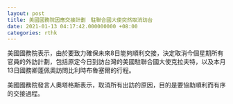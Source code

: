 ```yaml
---
layout: post
title: 美國國務院因應交接計劃　駐聯合國大使突然取消訪台
date: 2021-01-13 04:17:42.000000000 +08:00
categories: rthk
---
```


美國國務院表示，由於要致力確保未來8日能夠順利交接，決定取消今個星期所有官員的外訪計劃，包括原定今日到訪台灣的美國駐聯合國大使克拉夫特，以及本月13日國務卿蓬佩奧訪問比利時布魯塞爾的行程。

美國國務院發言人奧塔格斯表示，取消所有出訪的原因，目的是要協助順利而有序的交接過程。
